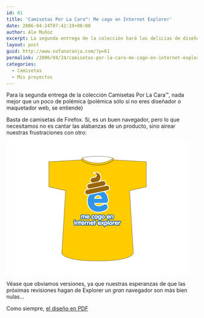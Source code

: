 ```yaml
---
id: 61
title: 'Camisetas Por La Cara™: Me cago en Internet Explorer'
date: 2006-04-24T07:42:19+00:00
author: Ale Muñoz
excerpt: La segunda entrega de la colección hará las delicias de diseñadores y maquetadores web a lo largo y ancho del mundo...
layout: post
guid: http://www.sofanaranja.com/?p=61
permalink: /2006/04/24/camisetas-por-la-cara-me-cago-en-internet-explorer/
categories:
  - Camisetas
  - Mis proyectos
---
```

Para la segunda entrega de la colección Camisetas Por La Cara™, nada mejor que un poco de polémica (polémica sólo si no eres diseñador o maquetador web, se entiende)

Basta de camisetas de Firefox. Sí, es un buen navegador, pero lo que necesitamos no es cantar las alabanzas de un producto, sino airear nuestras frustraciones con otro:

<img src='/images/sn_camisetas_002_ie.png' alt='Me cago en Internet Explorer' />

Véase que obviamos versiones, ya que nuestras esperanzas de que las próximas revisiones hagan de Explorer un *gran* navegador son más bien nulas...

Como siempre, <a href='/images/sn_camisetas_002_ie.pdf' title=''>el diseño en PDF</a>